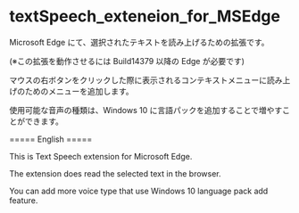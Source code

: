# textSpeech_exteneion_for_MSEdge

Microsoft Edge にて、選択されたテキストを読み上げるための拡張です。 

(※この拡張を動作させるには Build14379 以降の Edge が必要です)

マウスの右ボタンをクリックした際に表示されるコンテキストメニューに読み上げのためのメニューを追加します。 

使用可能な音声の種類は、Windows 10 に言語パックを追加することで増やすことができます。



===== English =====

This is Text Speech extension for Microsoft Edge.

The extension does read the selected text in the browser.

You can add more voice type that use Windows 10 language pack add feature.



